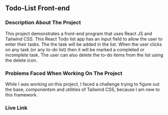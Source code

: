 ## Todo-List Front-end

### Description About The Project
This project demonstrates a front-end program that uses React JS and Tailwind CSS. This React Todo list app has an input field to allow the user to enter their tasks. The the task will be added in the list.
When the user clicks on any task (or any to-do list) then it will be marked a completed or incomplete task. The user can also delete the to-do items from the list using the delete icon.

### Problems Faced When Working On The Project
While I was working on this project, I faced a challenge trying to figure out the base, componentsm and utilities of Tailwind CSS, because I am new to this framework. 

### Live Link
